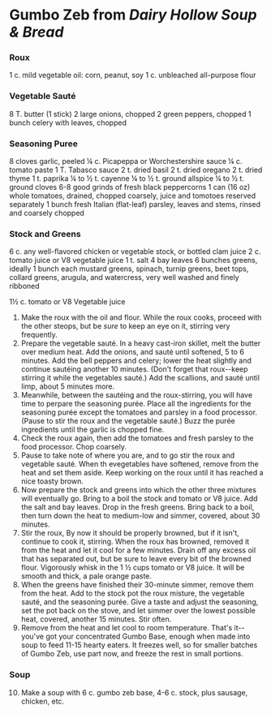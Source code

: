 Gumbo Zeb from *Dairy Hollow Soup & Bread*
=====

### Roux
1 c. mild vegetable oil: corn, peanut, soy
1 c. unbleached all-purpose flour

### Vegetable Sauté
8 T. butter (1 stick)
2 large onions, chopped
2 green peppers, chopped
1 bunch celery with leaves, chopped

### Seasoning Puree
8 cloves garlic, peeled
¼ c. Picapeppa or Worchestershire sauce
¼ c. tomato paste
1 T. Tabasco sauce
2 t. dried basil
2 t. dried oregano
2 t. dried thyme
1 t. paprika
¼ to ½ t. cayenne
¼ to ½ t. ground allspice
¼ to ½ t. ground cloves
6-8 good grinds of fresh black peppercorns
1 can (16 oz) whole tomatoes, drained, chopped coarsely, juice and tomotoes reserved separately
1 bunch fresh Italian (flat-leaf) parsley, leaves and stems, rinsed and coarsely chopped

### Stock and Greens
6 c. any well-flavored chicken or vegetable stock, or bottled clam juice
2 c. tomato juice or V8 vegetable juice
1 t. salt
4 bay leaves
6 bunches greens, ideally 1 bunch each mustard greens, spinach, turnip greens, beet tops, collard greens, arugula, and watercress, very well washed and finely ribboned

1½ c. tomato or V8 Vegetable juice

1. Make the roux with the oil and flour. While the roux cooks, proceed with the other steops, but be *sure* to keep an eye on it, stirring very frequently.
2. Prepare the vegetable sauté. In a heavy cast-iron skillet, melt the butter over medium heat. Add the onions, and sauté until softened, 5 to 6 minutes. Add the bell peppers and celery; lower the heat slightly and continue sautéing another 10 minutes. (Don't forget that roux--keep stirring it while the vegetables sauté.) Add the scallions, and sauté until limp, about 5 minutes more.
3. Meanwhile, between the sautéing and the roux-stirring, you will have time to perpare the seasoning purée. Place all the ingredients for the seasoning purée except the tomatoes and parsley in a food processor. (Pause to stir the roux and the vegetable sauté.) Buzz the purée ingredients until the garlic is chopped fine.
4. Check the roux again, then add the tomatoes and fresh parsley to the food processor. Chop coarsely.
5. Pause to take note of where you are, and to go stir the roux and vegetable sauté. When th evegetables have softened, remove from the heat and set them aside. Keep working on the roux until it has reached a nice toasty brown.
6. Now prepare the stock and greens into which the other three mixtures will eventually go. Bring to a boil the stock and tomato or V8 juice. Add the salt and bay leaves. Drop in the fresh greens. Bring back to a boil, then turn down the heat to medium-low and simmer, covered, about 30 minutes.
7. Stir the roux, By now it should be properly browned, but if it isn't, continue to cook it, stirring. When the roux has browned, removed it from the heat and let it cool for a few minutes. Drain off any excess oil that has separated out, but be sure to leave every bit of the browned flour. Vigorously whisk in the 1 ½ cups tomato or V8 juice. It will be smooth and thick, a pale orange paste.
8. When the greens have finished their 30-minute simmer, remove them from the heat. Add to the stock pot the roux misture, the vegetable sauté, and the seasoning purée. Give a taste and adjust the seasoning, set the pot back on the stove, and let simmer over the lowest possible heat, covered, another 15 minutes. Stir often.
9. Remove from the heat and let cool to room temperature. That's it--you've got your concentrated Gumbo Base, enough when made into soup to feed 11-15 hearty eaters. It freezes well, so for smaller batches of Gumbo Zeb, use part now, and freeze the rest in small portions.

### Soup

10. Make a soup with 6 c. gumbo zeb base, 4-6 c. stock, plus sausage, chicken, etc.
